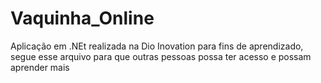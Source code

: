 # Vaquinha_Online
Aplicação em .NEt realizada na Dio Inovation para fins de aprendizado, segue esse arquivo para que outras pessoas possa ter acesso e possam aprender mais
